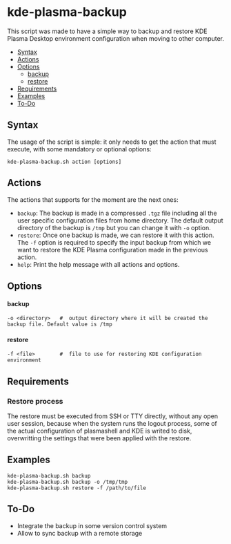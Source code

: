 # kde-plasma-backup

This script was made to have a simple way to backup and restore KDE Plasma Desktop environment configuration when moving to other computer.

- [Syntax](#syntax)
- [Actions](#actions)
- [Options](#options)
    - [backup](#backup)
    - [restore](#restore)
- [Requirements](#requirements)
- [Examples](#examples)
- [To-Do](#to-do)

## Syntax

The usage of the script is simple: it only needs to get the action that must execute, with some mandatory or optional options:

```
kde-plasma-backup.sh action [options]
```

## Actions

The actions that supports for the moment are the next ones:

- `backup`: The backup is made in a compressed `.tgz` file including all the user specific configuration files from home directory. The default output directory of the backup is `/tmp` but you can change it with `-o` option.
- `restore`: Once one backup is made, we can restore it with this action. The `-f` option is required to specify the input backup from which we want to restore the KDE Plasma configuration made in the previous action.
- `help`: Print the help message with all actions and options.

## Options

#### backup

```
-o <directory>   #  output directory where it will be created the backup file. Default value is /tmp
```

#### restore

```
-f <file>        #  file to use for restoring KDE configuration environment
```

## Requirements

### Restore process

The restore must be executed from SSH or TTY directly, without any open user session, because when the system runs the logout process, some of the actual configuration of plasmashell and KDE is writed to disk, overwritting the settings that were been applied with the restore.

## Examples

```
kde-plasma-backup.sh backup
kde-plasma-backup.sh backup -o /tmp/tmp
kde-plasma-backup.sh restore -f /path/to/file
```

## To-Do

- Integrate the backup in some version control system
- Allow to sync backup with a remote storage

